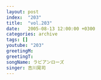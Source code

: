 ```yaml
---
layout: post
index:  "203"
title:  "vol.203"
date:   2005-08-13 12:00:00 +0300
categories: archive
tags: []
youtube: "203"
greetingM: 
greetingT: 
songName: ラビアンローズ
singer: 吉川晃司
---
```

